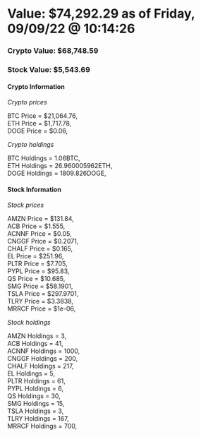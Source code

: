 # Value: $74,292.29 as of Friday, 09/09/22 @ 10:14:26 

### Crypto Value: $68,748.59

### Stock Value: $5,543.69

#### Crypto Information 
*Crypto prices* 

BTC Price = $21,064.76,  
ETH Price = $1,717.78,  
DOGE Price = $0.06,  


*Crypto holdings* 

BTC Holdings = 1.06BTC,  
ETH Holdings = 26.960005962ETH,  
DOGE Holdings = 1809.826DOGE,  


#### Stock Information 

*Stock prices* 

AMZN Price = $131.84,  
ACB Price = $1.555,  
ACNNF Price = $0.05,  
CNGGF Price = $0.2071,  
CHALF Price = $0.165,  
EL Price = $251.96,  
PLTR Price = $7.705,  
PYPL Price = $95.83,  
QS Price = $10.685,  
SMG Price = $58.1901,  
TSLA Price = $297.9701,  
TLRY Price = $3.3838,  
MRRCF Price = $1e-06,  


*Stock holdings* 

AMZN Holdings = 3,  
ACB Holdings = 41,  
ACNNF Holdings = 1000,  
CNGGF Holdings = 200,  
CHALF Holdings = 217,  
EL Holdings = 5,  
PLTR Holdings = 61,  
PYPL Holdings = 6,  
QS Holdings = 30,  
SMG Holdings = 15,  
TSLA Holdings = 3,  
TLRY Holdings = 167,  
MRRCF Holdings = 700,  


